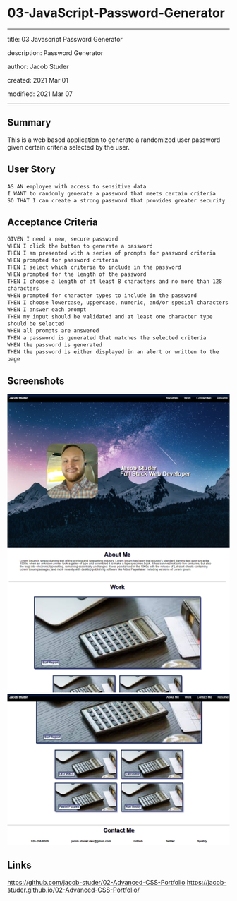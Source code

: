 # 03-JavaScript-Password-Generator

---

title: 03 Javascript Password Generator

description: Password Generator

author: Jacob Studer

created:  2021 Mar 01

modified: 2021 Mar 07

---

## Summary
This is a web based application to generate a randomized user password given certain criteria selected by the user.

## User Story

```
AS AN employee with access to sensitive data
I WANT to randomly generate a password that meets certain criteria
SO THAT I can create a strong password that provides greater security
```

## Acceptance Criteria

```
GIVEN I need a new, secure password
WHEN I click the button to generate a password
THEN I am presented with a series of prompts for password criteria
WHEN prompted for password criteria
THEN I select which criteria to include in the password
WHEN prompted for the length of the password
THEN I choose a length of at least 8 characters and no more than 128 characters
WHEN prompted for character types to include in the password
THEN I choose lowercase, uppercase, numeric, and/or special characters
WHEN I answer each prompt
THEN my input should be validated and at least one character type should be selected
WHEN all prompts are answered
THEN a password is generated that matches the selected criteria
WHEN the password is generated
THEN the password is either displayed in an alert or written to the page
```

## Screenshots
![screenshot-1](https://raw.githubusercontent.com/jacob-studer/02-Advanced-CSS-Portfolio/main/assets/images/Screenshot-1.PNG)
![screenshot-2](https://raw.githubusercontent.com/jacob-studer/02-Advanced-CSS-Portfolio/main/assets/images/Screenshot-2.PNG)
![screenshot-3](https://raw.githubusercontent.com/jacob-studer/02-Advanced-CSS-Portfolio/main/assets/images/Screenshot-3.PNG)

## Links
https://github.com/jacob-studer/02-Advanced-CSS-Portfolio
https://jacob-studer.github.io/02-Advanced-CSS-Portfolio/
